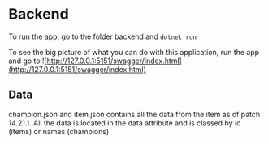 # Backend

To run the app, go to the folder backend and `dotnet run`

To see the big picture of what you can do with this application, run the app and go to
![http://127.0.0.1:5151/swagger/index.html](http://127.0.0.1:5151/swagger/index.html)

## Data
champion.json and item.json contains all the data from the item as of patch 14.21.1. All the data is located in the data attribute and is classed by id (items) or names (champions)